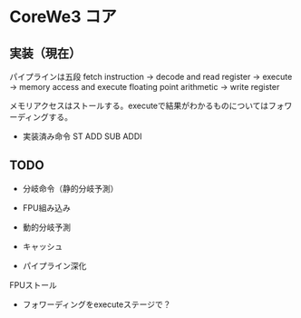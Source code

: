# CoreWe3 コア

## 実装（現在）

パイプラインは五段
	fetch instruction ->
	decode and read register ->
	execute ->
	memory access and execute floating point arithmetic ->
	write register

メモリアクセスはストールする。executeで結果がわかるものについてはフォワーディングする。

* 実装済み命令
ST ADD SUB ADDI

## TODO

* 分岐命令（静的分岐予測）

* FPU組み込み

* 動的分岐予測

* キャッシュ

* パイプライン深化

FPUストール

* フォワーディングをexecuteステージで？